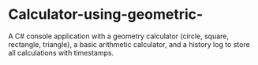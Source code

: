 # Calculator-using-geometric-
A C# console application with a geometry calculator (circle, square, rectangle, triangle), a basic arithmetic calculator, and a history log to store all calculations with timestamps.
